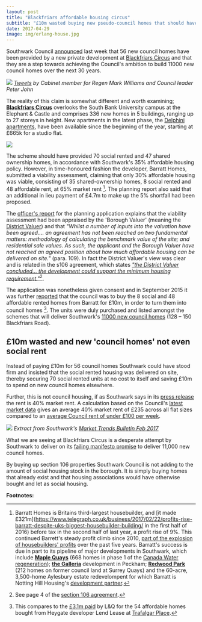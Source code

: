 ```yaml
---
layout: post
title: "Blackfriars affordable housing circus"
subtitle: "£10m wasted buying new pseudo-council homes that should have been provided as social rent anyway"
date: 2017-04-29
image: img/erlang-house.jpg
---
```

Southwark Council [announced](https://www.southwark.gov.uk/news/2017/apr/stunning-new-council-homes-become-ready-for-local-tenantslast) last week that 56 new council homes have been provided by a new private development at [Blackfriars Circus](https://35percent.org/blackfriars-circus/) and that they are a step towards achieving the Council's ambition to build 11000 new council homes over the next 30 years.

![](https://35percent.org/img/tweetmwilliamsblackfriars.png)
*[Tweets](https://twitter.com/markwilliams84/status/837314723402100736) by Cabinet member for Regen Mark Williams and Council leader Peter John*

The reality of this claim is somewhat different and worth examining;
[__Blackfriars Circus__](https://www.barratthomes.co.uk/new-homes/greater-london/H625601-Blackfriars-circus/) 
overlooks the South Bank University campus at the Elephant & Castle and comprises 336 new homes in 5 buildings, ranging up to 27 storeys 
in height. New apartments in the latest phase, the [Delphini apartments](https://www.barratthomes.co.uk/new-homes/greater-london/H625601-Blackfriars-circus/), have been available since the beginning of the year, starting at £665k for a studio flat.

![](https://35percent.org/img/erlang-house.jpg)

The scheme should have provided 70 social rented and 47 shared ownership homes, in accordance with Southwark's 35% affordable housing policy. However, in time-honoured fashion the developer, Barratt Homes, submitted a viability assessment, claiming that only 30% affordable housing was  viable, consisting of 35 shared-ownership homes, 8 social rented and 48 affordable rent, at 65% market rent [^1]. The planning report also said that an additional in lieu payment of £4.7m to make up the 5% shortfall had been proposed.

The [officer's report](https://planbuild.southwark.gov.uk/documents/?GetDocument=%7b%7b%7b!5wmNTTJlhAE1P%2fSH390aXg%3d%3d!%7d%7d%7d) for the planning application
explains that the viability assessment had been appraised by the 'Borough Valuer' (meaning the [District Valuer](https://www.gov.uk/government/organisations/district-valuer-services-dvs)) and that _"Whilst a number of inputs into the valuation have been agreed.... an agreement has not been reached on two fundamental matters: methodology of calculating the benchmark value of the site; and residential sale values. As such, the applicant and the Borough Valuer have not reached an agreed position about how much affordable housing can be delivered on site."_ (para. 109). In fact the District Valuer's view was clear and is related in the s106 agreement, which states [_"the District Valuer concluded... the development could support the minimum housing requirement."_](https://planbuild.southwark.gov.uk/documents/?GetDocument=%7b%7b%7b!EO9aOXw4U1fRhx%2f8lcgyPw%3d%3d!%7d%7d%7d)[^2].

The application was nonetheless given consent and in September 2015 it was further [reported](https://www.london-se1.co.uk/news/view/8441) that the council was to buy the 8 social and 48 affordable rented homes from Barratt for £10m, in order to turn them into council homes [^3]. The units were duly purchased and listed amongst the schemes that will deliver Southwark's [11000 new council homes](https://moderngov.southwark.gov.uk/documents/s62949/Appendix%201B%20List%20of%20Approved%20Schemes.pdf) (128 – 150 Blackfriars Road).

## £10m wasted and new 'council homes' not even social rent
Instead of paying £10m for 56 council homes Southwark could have stood firm and insisted that the social rented housing was delivered on site, thereby securing 70 social rented units at no cost to itself and saving £10m to spend on new council homes elsewhere.

Further, this is not council housing, if as Southwark says in its [press release](https://www.southwark.gov.uk/news/2017/apr/stunning-new-council-homes-become-ready-for-local-tenants) the rent is 40% market rent. A calculation based on the Council's [latest market data](https://www.2.southwark.gov.uk/downloads/download/4454/southwark_housing_market_trends_bulletin) gives an average 40% market rent of £235 across all flat sizes compared to an [average Council rent of under £100 per week](https://www.insidehousing.co.uk/london-borough-to-limit-average-rent-to-below-100-per-week/7005006.article).

![](https://35percent.org/img/mtbfeb2017.png)
*Extract from Southwark's [Market Trends Bulletin Feb 2017](https://www.2.southwark.gov.uk/downloads/download/4454/southwark_housing_market_trends_bulletin)*

What we are seeing at Blackfriars Circus is a desperate attempt by Southwark to deliver on its [failing manifesto promise](/the-southwark-clearances) to deliver 11,000 new council homes.

By buying up section 106 properties Southwark Council is not adding to the amount of social housing stock in the borough. It is simply buying homes that already exist and that housing associations would have otherwise bought and let as social housing.

__Footnotes:__

[^1]: Barratt Homes is Britains third-largest housebuilder, and [it made £321m](https://www.telegraph.co.uk/business/2017/02/22/profits-rise-barratt-despite-uks-biggest-housebuilder-building/ in the first half of 2016) before tax in the second half of last year, a profit rise of 9%. This continued Barrett's steady profit climb since 2010, [part of the explosion of housebuilders' profits](https://www.ourcity.london/issues/viability/house_builders_profits/) over the past five years. Barratt's success is due in part to its pipeline of major developments in Southwark, which include [__Maple Quays__](https://www.barratthomes.co.uk/new-homes/greater-london/h469201-maple-quays/) (668 homes in phase 1 of the [Canada Water regeneration](/canada-water/)); [__the Galleria__](https://www.barratthomes.co.uk/new-homes/greater-london/track-record---article-pages/the-galleria/) development in Peckham; [__Redwood Park__](https://www.barratthomes.co.uk/new-homes/greater-london/h309201-redwood-park/) (212 homes on former council land at Surrey Quays) and the 60-acre, 3,500-home Aylesbury estate redevelompent for which Barratt is Notting Hill Housing's [development partner](https://www.nottinghillhousing.org.uk/our-developments/aylesbury-estate-southwark).

[^2]: See page 4 of the [section 106 agreement](https://planbuild.southwark.gov.uk/documents/?GetDocument=%7b%7b%7b!EO9aOXw4U1fRhx%2f8lcgyPw%3d%3d!%7d%7d%7d).

[^3]: This compares to the [£3.1m paid](https://crappistmartin.github.io/images/LR_LANDQ_TrafalgarPlace.pdf) by L&Q for the 54 affordable homes bought from Heygate developer Lend Lease at [Trafalgar Place](https://trafalgarplace.com).

<meta name="twitter:card" content="summary" />
<meta name="twitter:title" content="Blackfriars affordable housing circus" />
<meta name="twitter:description" content="£10m wasted buying new pseudo-council homes that should have been provided as social rent anyway" />
<meta name="twitter:image" content="https://35percent.org/img/tweetmwilliamsblackfriars.png" />
